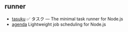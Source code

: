 ## runner

- [tasuku](https://github.com/privatenumber/tasuku) ✅ タスク — The minimal task runner for Node.js
- [agenda](https://github.com/agenda/agenda) Lightweight job scheduling for Node.js